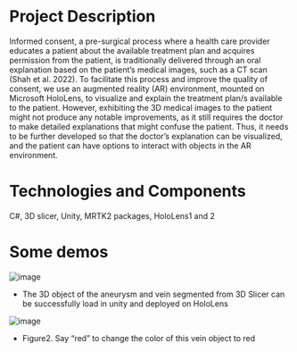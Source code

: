 # Project Description
Informed consent, a pre-surgical process where a health care provider educates a patient about the available treatment plan and acquires permission from the patient, is traditionally delivered through an oral explanation based on the patient’s medical images, such as a CT scan (Shah et al. 2022). To facilitate this process and improve the quality of consent, we use an augmented reality (AR) environment, mounted on Microsoft HoloLens, to visualize and explain the treatment plan/s available to the patient. However, exhibiting the 3D medical images to the patient might not produce any notable improvements, as it still requires the doctor to make detailed explanations that might confuse the patient. Thus, it needs to be further developed so that the doctor’s explanation can be visualized, and the patient can have options to interact with objects in the AR environment.
# Technologies and Components
C#, 3D slicer, Unity, MRTK2 packages, HoloLens1 and 2
# Some demos
![image](https://user-images.githubusercontent.com/106355448/200961625-8811f640-5da9-4ede-8420-f46fd877e20c.png)

- The 3D object of the aneurysm and vein segmented from 3D Slicer can be successfully load in unity and deployed on HoloLens

![image](https://user-images.githubusercontent.com/106355448/200961643-466ca4ed-cbb2-4ab1-b437-b8127f1c08a3.png)

- Figure2. Say “red” to change the color of this vein object to red
